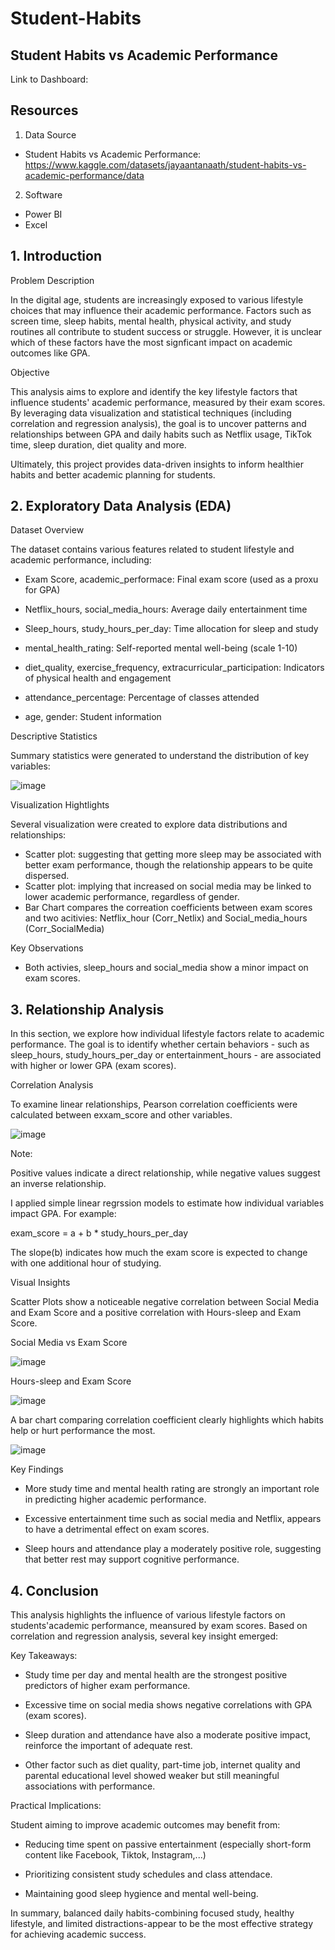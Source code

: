 # Student-Habits
## Student Habits vs Academic Performance

Link to Dashboard: 

## Resources

1. Data Source
- Student Habits vs Academic Performance: https://www.kaggle.com/datasets/jayaantanaath/student-habits-vs-academic-performance/data
   
2. Software
- Power BI
- Excel

## 1. Introduction

Problem Description

In the digital age, students are increasingly exposed to various lifestyle choices that may influence their academic performance. Factors such as screen time, sleep habits, mental health, physical activity, and study routines all contribute to student success or struggle. However, it is unclear which of these factors have the most signficant impact on academic outcomes like GPA.
  
Objective

This analysis aims to explore and identify the key lifestyle factors that influence students' academic performance, measured by their exam scores. By leveraging data visualization and statistical techniques (including correlation and regression analysis), the goal is to uncover patterns and relationships between GPA and daily habits such as Netflix usage, TikTok time, sleep duration, diet quality and more.

Ultimately, this project provides data-driven insights to inform healthier habits and better academic planning for students.

## 2. Exploratory Data Analysis (EDA)

Dataset Overview

The dataset contains various features related to student lifestyle and academic performance, including:

- Exam Score, academic_performace: Final exam score (used as a proxu for GPA)
  
- Netflix_hours, social_media_hours: Average daily entertainment time

- Sleep_hours, study_hours_per_day: Time allocation for sleep and study

- mental_health_rating: Self-reported mental well-being (scale 1-10)

- diet_quality, exercise_frequency, extracurricular_participation: Indicators of physical health and engagement

- attendance_percentage: Percentage of classes attended

- age, gender: Student information

Descriptive Statistics

Summary statistics were generated to understand the distribution of key variables:

![image](https://github.com/user-attachments/assets/2b330fce-7927-444a-a414-1e29d41f338c)

Visualization Hightlights

Several visualization were created to explore data distributions and relationships:

- Scatter plot: suggesting that getting more sleep may be associated with better exam performance, though the relationship appears to be quite dispersed.
- Scatter plot: implying that increased on social media may be linked to lower academic performance, regardless of gender.
- Bar Chart compares the correation coefficients between exam scores and two acitivies: Netflix_hour (Corr_Netlix) and Social_media_hours (Corr_SocialMedia)
   
Key Observations

- Both activies, sleep_hours and social_media show a minor impact on exam scores.

## 3. Relationship Analysis

In this section, we explore how individual lifestyle factors relate to academic performance. The goal is to identify whether certain behaviors - such as sleep_hours, study_hours_per_day or entertainment_hours - are associated with higher or lower GPA (exam scores).

Correlation Analysis

To examine linear relationships, Pearson correlation coefficients were calculated between exxam_score and other variables.

![image](https://github.com/user-attachments/assets/5b5a47a3-19fc-4233-99c1-b0da83c0c0ea)

Note: 

Positive values indicate a direct relationship, while negative values suggest an inverse relationship.

I applied simple linear regrssion models to estimate how individual variables impact GPA. For example:

exam_score = a + b * study_hours_per_day

The slope(b) indicates how much the exam score is expected to change with one additional hour of studying.

Visual Insights

Scatter Plots show a noticeable negative correlation between Social Media and Exam Score and a positive correlation with Hours-sleep and Exam Score.

Social Media vs Exam Score

![image](https://github.com/user-attachments/assets/a80b7711-a075-4a62-a9e1-0a2ff7603a92)

Hours-sleep and Exam Score

![image](https://github.com/user-attachments/assets/d8d3e47d-86bf-4682-9a55-3d7cecf717e1)

A bar chart comparing correlation coefficient clearly highlights which habits help or hurt performance the most.

![image](https://github.com/user-attachments/assets/afa20dd5-ad7f-469e-a28b-c890d315e806)

Key Findings

- More study time and mental health rating are strongly an important role in predicting higher academic performance.

- Excessive entertainment time such as social media and Netflix, appears to have a detrimental effect on exam scores.

- Sleep hours and attendance play a moderately positive role, suggesting that better rest may support cognitive performance.

## 4. Conclusion

This analysis highlights the influence of various lifestyle factors on students'academic performance, meansured by exam scores. Based on correlation and regression analysis, several key insight emerged:

Key Takeaways:

- Study time per day and mental health are the strongest positive predictors of higher exam performance.

- Excessive time on social media shows negative correlations with GPA (exam scores).

- Sleep duration and attendance have also a moderate positive impact, reinforce the important of adequate rest.

- Other factor such as diet quality, part-time job, internet quality and parental educational level showed weaker but still meaningful associations with performance.

Practical Implications:

Student aiming to improve academic outcomes may benefit from:

- Reducing time spent on passive entertainment (especially short-form content like Facebook, Tiktok, Instagram,...)

- Prioritizing consistent study schedules and class attendace.

- Maintaining good sleep hygience and mental well-being.

In summary, balanced daily habits-combining focused study, healthy lifestyle, and limited distractions-appear to be the most effective strategy for achieving academic success.
  


